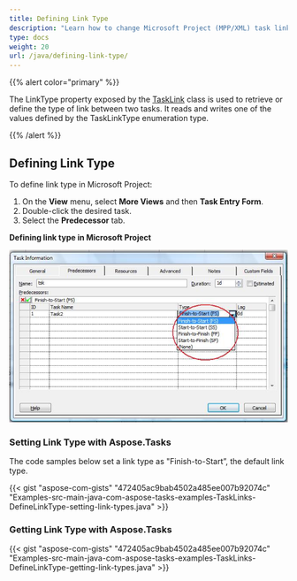 ```yaml
---
title: Defining Link Type
description: "Learn how to change Microsoft Project (MPP/XML) task link types using Aspose.Tasks for Java."
type: docs
weight: 20
url: /java/defining-link-type/
---
```


{{% alert color="primary" %}}

The LinkType property exposed by the [TaskLink](https://reference.aspose.com/tasks/java/com.aspose.tasks/TaskLink) class is used to retrieve or define the type of link between two tasks. It reads and writes one of the values defined by the TaskLinkType enumeration type.

{{% /alert %}}

## **Defining Link Type**
To define link type in Microsoft Project:

1. On the **View** menu, select **More Views** and then **Task Entry Form**.
2. Double-click the desired task.
3. Select the **Predecessor** tab.

**Defining link type in Microsoft Project**

![show task link type Microsoft Project](defining-link-type_1.png)

### **Setting Link Type with Aspose.Tasks**
The code samples below set a link type as "Finish-to-Start”, the default link type.

{{< gist "aspose-com-gists" "472405ac9bab4502a485ee007b92074c" "Examples-src-main-java-com-aspose-tasks-examples-TaskLinks-DefineLinkType-setting-link-types.java" >}}

### **Getting Link Type with Aspose.Tasks**

{{< gist "aspose-com-gists" "472405ac9bab4502a485ee007b92074c" "Examples-src-main-java-com-aspose-tasks-examples-TaskLinks-DefineLinkType-getting-link-types.java" >}}
